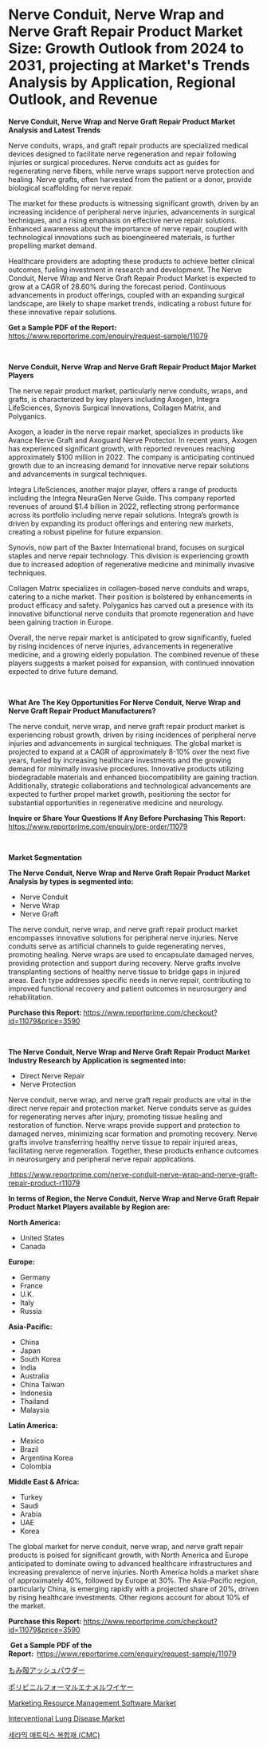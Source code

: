 <p><h1>Nerve Conduit, Nerve Wrap and Nerve Graft Repair Product Market Size: Growth Outlook from 2024 to 2031, projecting at Market's Trends Analysis by Application, Regional Outlook, and Revenue</h1></p><p><strong>Nerve Conduit, Nerve Wrap and Nerve Graft Repair Product Market Analysis and Latest Trends</strong></p>
<p><p>Nerve conduits, wraps, and graft repair products are specialized medical devices designed to facilitate nerve regeneration and repair following injuries or surgical procedures. Nerve conduits act as guides for regenerating nerve fibers, while nerve wraps support nerve protection and healing. Nerve grafts, often harvested from the patient or a donor, provide biological scaffolding for nerve repair.</p><p>The market for these products is witnessing significant growth, driven by an increasing incidence of peripheral nerve injuries, advancements in surgical techniques, and a rising emphasis on effective nerve repair solutions. Enhanced awareness about the importance of nerve repair, coupled with technological innovations such as bioengineered materials, is further propelling market demand. </p><p>Healthcare providers are adopting these products to achieve better clinical outcomes, fueling investment in research and development. The Nerve Conduit, Nerve Wrap and Nerve Graft Repair Product Market is expected to grow at a CAGR of 28.60% during the forecast period. Continuous advancements in product offerings, coupled with an expanding surgical landscape, are likely to shape market trends, indicating a robust future for these innovative repair solutions.</p></p>
<p><strong>Get a Sample PDF of the Report:&nbsp;</strong> <a href="https://www.reportprime.com/enquiry/request-sample/11079">https://www.reportprime.com/enquiry/request-sample/11079</a></p>
<p>&nbsp;</p>
<p><strong>Nerve Conduit, Nerve Wrap and Nerve Graft Repair Product Major Market Players</strong></p>
<p><p>The nerve repair product market, particularly nerve conduits, wraps, and grafts, is characterized by key players including Axogen, Integra LifeSciences, Synovis Surgical Innovations, Collagen Matrix, and Polyganics. </p><p>Axogen, a leader in the nerve repair market, specializes in products like Avance Nerve Graft and Axoguard Nerve Protector. In recent years, Axogen has experienced significant growth, with reported revenues reaching approximately $100 million in 2022. The company is anticipating continued growth due to an increasing demand for innovative nerve repair solutions and advancements in surgical techniques. </p><p>Integra LifeSciences, another major player, offers a range of products including the Integra NeuraGen Nerve Guide. This company reported revenues of around $1.4 billion in 2022, reflecting strong performance across its portfolio including nerve repair solutions. Integra’s growth is driven by expanding its product offerings and entering new markets, creating a robust pipeline for future expansion.</p><p>Synovis, now part of the Baxter International brand, focuses on surgical staples and nerve repair technology. This division is experiencing growth due to increased adoption of regenerative medicine and minimally invasive techniques. </p><p>Collagen Matrix specializes in collagen-based nerve conduits and wraps, catering to a niche market. Their position is bolstered by enhancements in product efficacy and safety. Polyganics has carved out a presence with its innovative bifunctional nerve conduits that promote regeneration and have been gaining traction in Europe.</p><p>Overall, the nerve repair market is anticipated to grow significantly, fueled by rising incidences of nerve injuries, advancements in regenerative medicine, and a growing elderly population. The combined revenue of these players suggests a market poised for expansion, with continued innovation expected to drive future demand.</p></p>
<p>&nbsp;</p>
<p><strong>What Are The Key Opportunities For Nerve Conduit, Nerve Wrap and Nerve Graft Repair Product Manufacturers?</strong></p>
<p><p>The nerve conduit, nerve wrap, and nerve graft repair product market is experiencing robust growth, driven by rising incidences of peripheral nerve injuries and advancements in surgical techniques. The global market is projected to expand at a CAGR of approximately 8-10% over the next five years, fueled by increasing healthcare investments and the growing demand for minimally invasive procedures. Innovative products utilizing biodegradable materials and enhanced biocompatibility are gaining traction. Additionally, strategic collaborations and technological advancements are expected to further propel market growth, positioning the sector for substantial opportunities in regenerative medicine and neurology.</p></p>
<p><strong>Inquire or Share Your Questions If Any Before Purchasing This Report:</strong> <a href="https://www.reportprime.com/enquiry/pre-order/11079">https://www.reportprime.com/enquiry/pre-order/11079</a></p>
<p>&nbsp;</p>
<p><strong>Market Segmentation</strong></p>
<p><strong>The Nerve Conduit, Nerve Wrap and Nerve Graft Repair Product Market Analysis by types is segmented into:</strong></p>
<p><ul><li>Nerve Conduit</li><li>Nerve Wrap</li><li>Nerve Graft</li></ul></p>
<p><p>The nerve conduit, nerve wrap, and nerve graft repair product market encompasses innovative solutions for peripheral nerve injuries. Nerve conduits serve as artificial channels to guide regenerating nerves, promoting healing. Nerve wraps are used to encapsulate damaged nerves, providing protection and support during recovery. Nerve grafts involve transplanting sections of healthy nerve tissue to bridge gaps in injured areas. Each type addresses specific needs in nerve repair, contributing to improved functional recovery and patient outcomes in neurosurgery and rehabilitation.</p></p>
<p><strong>Purchase this Report:&nbsp;</strong><a href="https://www.reportprime.com/checkout?id=11079&price=3590">https://www.reportprime.com/checkout?id=11079&price=3590</a></p>
<p>&nbsp;</p>
<p><strong>The Nerve Conduit, Nerve Wrap and Nerve Graft Repair Product Market Industry Research by Application is segmented into:</strong></p>
<p><ul><li>Direct Nerve Repair</li><li>Nerve Protection</li></ul></p>
<p><p>Nerve conduit, nerve wrap, and nerve graft repair products are vital in the direct nerve repair and protection market. Nerve conduits serve as guides for regenerating nerves after injury, promoting tissue healing and restoration of function. Nerve wraps provide support and protection to damaged nerves, minimizing scar formation and promoting recovery. Nerve grafts involve transferring healthy nerve tissue to repair injured areas, facilitating nerve regeneration. Together, these products enhance outcomes in neurosurgery and peripheral nerve repair applications.</p></p>
<p><a href="https://www.reportprime.com/nerve-conduit-nerve-wrap-and-nerve-graft-repair-product-r11079">&nbsp;https://www.reportprime.com/nerve-conduit-nerve-wrap-and-nerve-graft-repair-product-r11079</a></p>
<p><strong>In terms of Region, the Nerve Conduit, Nerve Wrap and Nerve Graft Repair Product Market Players available by Region are:</strong></p>
<p>
    <p> <strong> North America: </strong>
        <ul>
            <li>United States</li>
            <li>Canada</li>
        </ul>
        </p> 
    <p> <strong> Europe: </strong>
        <ul>
            <li>Germany</li>
            <li>France</li>
            <li>U.K.</li>
            <li>Italy</li>
            <li>Russia</li>
        </ul>
        </p> 
    <p> <strong> Asia-Pacific: </strong>
        <ul>
            <li>China</li>
            <li>Japan</li>
            <li>South Korea</li>
            <li>India</li>
            <li>Australia</li>
            <li>China Taiwan</li>
            <li>Indonesia</li>
            <li>Thailand</li>
            <li>Malaysia</li>
        </ul>
        </p> 
    <p> <strong> Latin America: </strong>
        <ul>
            <li>Mexico</li>
            <li>Brazil</li>
            <li>Argentina Korea</li>
            <li>Colombia</li>
        </ul>
        </p> 
    <p> <strong> Middle East & Africa: </strong>
        <ul>
            <li>Turkey</li>
            <li>Saudi</li>
            <li>Arabia</li>
            <li>UAE</li>
            <li>Korea</li>
        </ul>
    </p>
    </p>
<p><p>The global market for nerve conduit, nerve wrap, and nerve graft repair products is poised for significant growth, with North America and Europe anticipated to dominate owing to advanced healthcare infrastructures and increasing prevalence of nerve injuries. North America holds a market share of approximately 40%, followed by Europe at 30%. The Asia-Pacific region, particularly China, is emerging rapidly with a projected share of 20%, driven by rising healthcare investments. Other regions account for about 10% of the market.</p></p>
<p><strong>Purchase this Report: </strong><a href="https://www.reportprime.com/checkout?id=11079&price=3590">https://www.reportprime.com/checkout?id=11079&price=3590</a></p>
<p>&nbsp;<strong>Get a Sample PDF of the Report:&nbsp;&nbsp;</strong><a href="https://www.reportprime.com/enquiry/request-sample/11079">https://www.reportprime.com/enquiry/request-sample/11079</a></p>
<p><strong></strong></p>
<p><p><a href="https://medium.com/@sweet1_2luv/rice-husk-ash-powders-market-%E3%81%AF-%E3%82%B3%E3%82%B9%E3%83%88%E7%AE%A1%E7%90%86%E3%81%A8%E5%8A%B9%E7%8E%87%E5%90%91%E4%B8%8A%E3%82%92%E5%84%AA%E5%85%88%E3%81%97%E3%81%BE%E3%81%99-%E3%81%95%E3%82%89%E3%81%AB-%E5%A0%B1%E5%91%8A%E6%9B%B8%E3%81%AF%E5%B8%82%E5%A0%B4%E3%81%AE%E9%9C%80%E8%A6%81%E9%9D%A2%E3%81%A8%E4%BE%9B%E7%B5%A6%E9%9D%A2%E3%81%AE%E4%B8%A1%E6%96%B9%E3%82%92%E3%82%AB%E3%83%90%E3%83%BC%E3%81%97%E3%81%A6%E3%81%84%E3%81%BE%E3%81%99-rice-husk-ash-d0fc97780f88">もみ殻アッシュパウダー</a></p><p><a href="https://medium.com/@scotttyesha/%E3%83%9D%E3%83%AA%E3%83%93%E3%83%8B%E3%83%AB%E3%83%95%E3%82%A9%E3%83%AB%E3%83%9E%E3%83%BC%E3%83%AB%E3%82%A8%E3%83%8A%E3%83%A1%E3%83%AB%E3%83%AF%E3%82%A4%E3%83%A4%E3%83%BC%E5%B8%82%E5%A0%B4%E3%81%AE%E8%A6%8B%E9%80%9A%E3%81%97%E3%81%A82024%E5%B9%B4%E3%81%8B%E3%82%892031%E5%B9%B4%E3%81%BE%E3%81%A7%E3%81%AE%E4%BA%88%E6%B8%AC-c643fa1865a1">ポリビニルフォーマルエナメルワイヤー</a></p><p><a href="https://issuu.com/reportprime-2/docs/marketing-resource-management-softw_27a6832a32a3b4">Marketing Resource Management Software Market</a></p><p><a href="https://medium.com/@alyciaebert/the-interventional-lung-disease-market-is-experiencing-higher-than-anticipated-demand-compared-057beaec7b92">Interventional Lung Disease Market</a></p><p><a href="https://medium.com/@iarhbiqv81/ceramic-matrix-composites-cmc-market-%EC%9D%98-%EA%B8%80%EB%A1%9C%EB%B2%8C-%EC%8B%9C%EC%9E%A5-%EA%B0%9C%EC%9A%94%EB%8A%94-%EC%A0%84-%EC%84%B8%EA%B3%84-%EB%B0%8F-%EC%A3%BC%EC%9A%94-%EC%8B%9C%EC%9E%A5%EC%9D%98-%EC%82%B0%EC%97%85%EC%97%90-%EC%98%81%ED%96%A5%EC%9D%84-%EB%AF%B8%EC%B9%98%EB%8A%94-%EC%A3%BC%EC%9A%94-%ED%8A%B8%EB%A0%8C%EB%93%9C%EC%97%90-%EB%8C%80%ED%95%9C-%EB%8F%85%ED%8A%B9%ED%95%9C-%EA%B4%80%EC%A0%90%EC%9D%84-68164c2a72d5?postPublishedType=initial">세라믹 매트릭스 복합재 (CMC)</a></p></p>